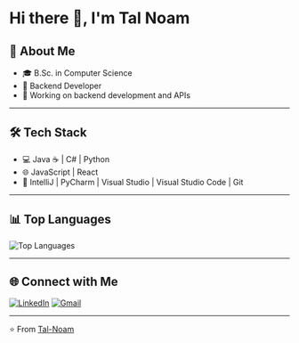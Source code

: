 # Hi there 👋, I'm Tal Noam

## 🚀 About Me
- 🎓 B.Sc. in Computer Science  
- 💼 Backend Developer  
- 🔭 Working on backend development and APIs  

---

## 🛠️ Tech Stack
- 💻 Java ☕ | C# | Python  
- 🌐 JavaScript | React  
- 🔧 IntelliJ | PyCharm | Visual Studio | Visual Studio Code | Git  

---

## 📊 Top Languages

![Top Languages](https://github-readme-stats.vercel.app/api/top-langs/?username=Tal-Noam&layout=compact&theme=gruvbox&hide=racket)

---

## 🌐 Connect with Me
[![LinkedIn](https://cdn.jsdelivr.net/npm/simple-icons@v9/icons/linkedin.svg)](https://www.linkedin.com/in/talnoam/)
[![Gmail](https://cdn.jsdelivr.net/npm/simple-icons@v9/icons/gmail.svg)](mailto:talnoamb@gmail.com)


---

⭐️ From [Tal-Noam](https://github.com/Tal-Noam)
